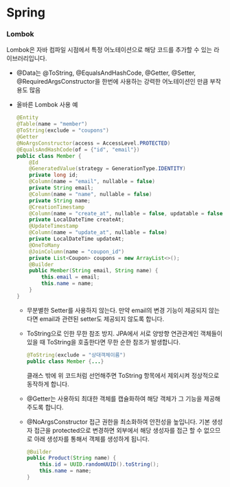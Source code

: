 # Spring

### Lombok

Lombok은 자바 컴파일 시점에서 특정 어노테이션으로 해당 코드를 추가할 수 있는 라이브러리입니다. 

- @Data는 @ToString, @EqualsAndHashCode, @Getter, @Setter, @RequiredArgsConstructor을 한번에 사용하는 강력한 어노테이션인 만큼 부작용도 많음

- 올바른 Lombok 사용 예

  ```java
  @Entity
  @Table(name = "member")
  @ToString(exclude = "coupons")
  @Getter
  @NoArgsConstructor(access = AccessLevel.PROTECTED)
  @EqualsAndHashCode(of = {"id", "email"})
  public class Member {
      @Id
      @GeneratedValue(strategy = GenerationType.IDENTITY)
      private long id;
      @Column(name = "email", nullable = false)
      private String email;
      @Column(name = "name", nullable = false)
      private String name;
      @CreationTimestamp
      @Column(name = "create_at", nullable = false, updatable = false)
      private LocalDateTime createAt;
      @UpdateTimestamp
      @Column(name = "update_at", nullable = false)
      private LocalDateTime updateAt;
      @OneToMany
      @JoinColumn(name = "coupon_id")
      private List<Coupon> coupons = new ArrayList<>();
      @Builder
      public Member(String email, String name) {
          this.email = email;
          this.name = name;
      }
  }
  ```

  - 무분별한 Setter를 사용하지 않는다. 만약 email의 변경 기능이 제공되지 않는다면 email과 관련된 setter도 제공되지 않도록 합니다.

  - ToString으로 인한 무한 참조 방지. JPA에서 서로 양방향 연관관계인 객체들이 있을 때 ToString을 호출한다면 무한 순한 참조가 발생합니다. 

    ```java
    @ToString(exclude = "상대객체이름")
    public class Member {...}
    ```

    클래스 밖에 위 코드처럼 선언해주면 ToString 항목에서 제외시켜 정상적으로 동작하게 합니다.

  - @Getter는 사용하되 최대한 객체를 캡슐화하여 해당 객체가 그 기능을 제공해주도록 합니다.

  - @NoArgsConstructor 접근 권한을 최소화하여 안전성을 높입니다. 기본 생성자 접근을 protected으로 변경하면 외부에서 해당 생성자를 접근 할 수 없으므로 아래 생성자를 통해서 객체를 생성하게 됩니다.

    ```java
    @Builder
    public Product(String name) {
        this.id = UUID.randomUUID().toString();
        this.name = name;
    }
    ```

